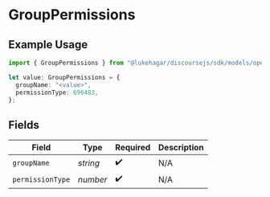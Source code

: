 # GroupPermissions

## Example Usage

```typescript
import { GroupPermissions } from "@lukehagar/discoursejs/sdk/models/operations";

let value: GroupPermissions = {
  groupName: "<value>",
  permissionType: 696483,
};
```

## Fields

| Field              | Type               | Required           | Description        |
| ------------------ | ------------------ | ------------------ | ------------------ |
| `groupName`        | *string*           | :heavy_check_mark: | N/A                |
| `permissionType`   | *number*           | :heavy_check_mark: | N/A                |